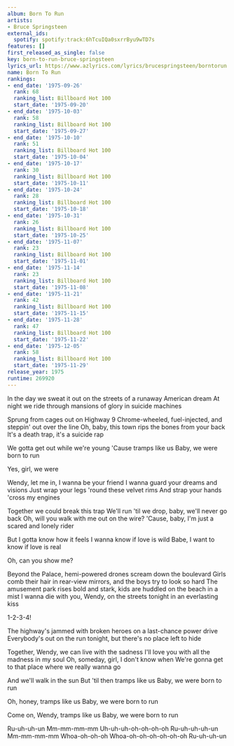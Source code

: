 ```yaml
---
album: Born To Run
artists:
- Bruce Springsteen
external_ids:
  spotify: spotify:track:6hTcuIQa0sxrrByu9wTD7s
features: []
first_released_as_single: false
key: born-to-run-bruce-springsteen
lyrics_url: https://www.azlyrics.com/lyrics/brucespringsteen/borntorun.html
name: Born To Run
rankings:
- end_date: '1975-09-26'
  rank: 68
  ranking_list: Billboard Hot 100
  start_date: '1975-09-20'
- end_date: '1975-10-03'
  rank: 58
  ranking_list: Billboard Hot 100
  start_date: '1975-09-27'
- end_date: '1975-10-10'
  rank: 51
  ranking_list: Billboard Hot 100
  start_date: '1975-10-04'
- end_date: '1975-10-17'
  rank: 30
  ranking_list: Billboard Hot 100
  start_date: '1975-10-11'
- end_date: '1975-10-24'
  rank: 28
  ranking_list: Billboard Hot 100
  start_date: '1975-10-18'
- end_date: '1975-10-31'
  rank: 26
  ranking_list: Billboard Hot 100
  start_date: '1975-10-25'
- end_date: '1975-11-07'
  rank: 23
  ranking_list: Billboard Hot 100
  start_date: '1975-11-01'
- end_date: '1975-11-14'
  rank: 23
  ranking_list: Billboard Hot 100
  start_date: '1975-11-08'
- end_date: '1975-11-21'
  rank: 42
  ranking_list: Billboard Hot 100
  start_date: '1975-11-15'
- end_date: '1975-11-28'
  rank: 47
  ranking_list: Billboard Hot 100
  start_date: '1975-11-22'
- end_date: '1975-12-05'
  rank: 58
  ranking_list: Billboard Hot 100
  start_date: '1975-11-29'
release_year: 1975
runtime: 269920
---
```

In the day we sweat it out on the streets of a runaway American dream
At night we ride through mansions of glory in suicide machines

Sprung from cages out on Highway 9
Chrome-wheeled, fuel-injected, and steppin' out over the line
Oh, baby, this town rips the bones from your back
It's a death trap, it's a suicide rap

We gotta get out while we're young
'Cause tramps like us
Baby, we were born to run

Yes, girl, we were

Wendy, let me in, I wanna be your friend
I wanna guard your dreams and visions
Just wrap your legs 'round these velvet rims
And strap your hands 'cross my engines

Together we could break this trap
We'll run 'til we drop, baby, we'll never go back
Oh, will you walk with me out on the wire?
'Cause, baby, I'm just a scared and lonely rider

But I gotta know how it feels
I wanna know if love is wild
Babe, I want to know if love is real

Oh, can you show me?

Beyond the Palace, hemi-powered drones scream down the boulevard
Girls comb their hair in rear-view mirrors, and the boys try to look so hard
The amusement park rises bold and stark, kids are huddled on the beach in a mist
I wanna die with you, Wendy, on the streets tonight in an everlasting kiss

1-2-3-4!

The highway's jammed with broken heroes on a last-chance power drive
Everybody's out on the run tonight, but there's no place left to hide

Together, Wendy, we can live with the sadness
I'll love you with all the madness in my soul
Oh, someday, girl, I don't know when 
We're gonna get to that place where we really wanna go 

And we'll walk in the sun
But 'til then tramps like us
Baby, we were born to run

Oh, honey, tramps like us
Baby, we were born to run

Come on, Wendy, tramps like us
Baby, we were born to run

Ru-uh-uh-un
Mm-mm-mm-mm
Uh-uh-uh-oh-oh-oh-oh
Ru-uh-uh-uh-un
Mm-mm-mm-mm
Whoa-oh-oh-oh
Whoa-oh-oh-oh-oh-oh-oh
Ru-uh-uh-un
